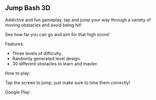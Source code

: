 ## Jump Bash 3D

Addictive and fun gameplay, tap and jump your way through a variety of moving obstacles and avoid being hit!

See how far you can go and aim for that high score!

Features:

- Three levels of difficulty.
- Randomly generated level design.
- 30 different obstacles to learn and master.

How to play:

Tap the screen to jump, just make sure to time them correctly!

Google Play:

<a href='https://play.google.com/store/apps/details?id=com.RelaxedCrow.JumpBash3D'>
  
